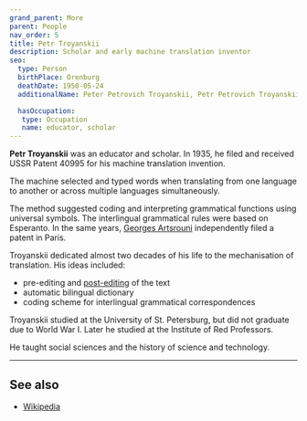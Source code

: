 ```yaml
---
grand_parent: More
parent: People
nav_order: 5
title: Petr Troyanskii
description: Scholar and early machine translation inventor
seo:
  type: Person
  birthPlace: Orenburg
  deathDate: 1950-05-24
  additionalName: Peter Petrovich Troyanskii, Petr Petrovich Troyanskii

  hasOccupation:
   type: Occupation
   name: educator, scholar
---
```


**Petr Troyanskii** was an educator and scholar.
In 1935, he filed and received USSR Patent 40995 for his machine translation invention.

The machine selected and typed words when translating from one language to another or across multiple languages simultaneously.

The method suggested coding and interpreting grammatical functions using universal symbols.
The interlingual grammatical rules were based on Esperanto.
In the same years, [Georges Artsrouni](/georges-artsrouni) independently filed a patent in Paris.

Troyanskii dedicated almost two decades of his life to the mechanisation of translation.
His ideas included:
* pre-editing and [post-editing](/post-editing) of the text
* automatic bilingual dictionary
* coding scheme for interlingual grammatical correspondences

Troyanskii studied at the University of St. Petersburg, but did not graduate due to World War I.
Later he studied at the Institute of Red Professors.

He taught social sciences and the history of science and technology.

---

## See also

- [Wikipedia](https://en.wikipedia.org/wiki/Peter_Petrovich_Troyanskii)
